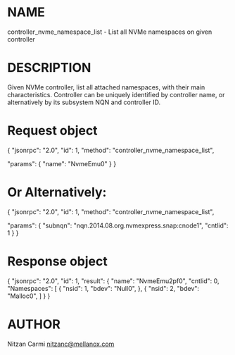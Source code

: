 # NAME

controller_nvme_namespace_list - List all NVMe namespaces on given controller

# DESCRIPTION

Given NVMe controller, list all attached namespaces, with their
main characteristics. Controller can be uniquely identified by
controller name, or alternatively by its subsystem NQN and controller ID.

# Request object

{
  "jsonrpc": "2.0",
  "id": 1,
  "method": "controller_nvme_namespace_list",

  "params": {
    "name": "NvmeEmu0"
  }
}

 # Or Alternatively:

{
  "jsonrpc": "2.0",
  "id": 1,
  "method": "controller_nvme_namespace_list",

  "params": {
    "subnqn": "nqn.2014.08.org.nvmexpress.snap:cnode1",
    "cntlid": 1
  }
}

# Response object

{
  "jsonrpc": "2.0",
  "id": 1,
  "result": {
    "name": "NvmeEmu2pf0",
    "cntlid": 0,
    "Namespaces": [
      {
        "nsid": 1,
        "bdev": "Null0",
      },
      {
        "nsid": 2,
        "bdev": "Malloc0",
    ]
  }
}


# AUTHOR

Nitzan Carmi <nitzanc@mellanox.com>
